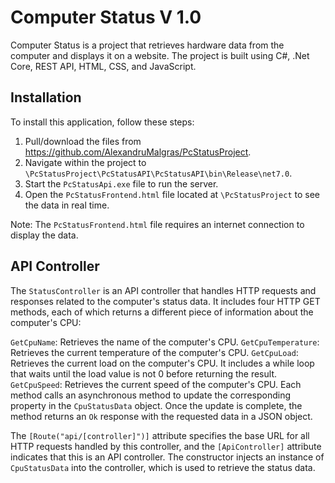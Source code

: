 # Computer Status V 1.0

Computer Status is a project that retrieves hardware data from the computer and displays it on a website. The project is built using C#, .Net Core, REST API, HTML, CSS, and JavaScript. 

## Installation

To install this application, follow these steps:

1. Pull/download the files from https://github.com/AlexandruMalgras/PcStatusProject.
2. Navigate within the project to `\PcStatusProject\PcStatusAPI\PcStatusAPI\bin\Release\net7.0`.
3. Start the `PcStatusApi.exe` file to run the server.
4. Open the `PcStatusFrontend.html` file located at `\PcStatusProject` to see the data in real time.

Note: The `PcStatusFrontend.html` file requires an internet connection to display the data.

## API Controller

The `StatusController` is an API controller that handles HTTP requests and responses related to the computer's status data. It includes four HTTP GET methods, each of which returns a different piece of information about the computer's CPU:

`GetCpuName`: Retrieves the name of the computer's CPU.
`GetCpuTemperature`: Retrieves the current temperature of the computer's CPU.
`GetCpuLoad`: Retrieves the current load on the computer's CPU. It includes a while loop that waits until the load value is not 0 before returning the result.
`GetCpuSpeed`: Retrieves the current speed of the computer's CPU.
Each method calls an asynchronous method to update the corresponding property in the `CpuStatusData` object. Once the update is complete, the method returns an `Ok` response with the requested data in a JSON object.

The `[Route("api/[controller]")]` attribute specifies the base URL for all HTTP requests handled by this controller, and the `[ApiController]` attribute indicates that this is an API controller. The constructor injects an instance of `CpuStatusData` into the controller, which is used to retrieve the status data.
